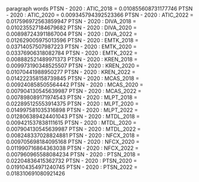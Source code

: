 paragraph
words
PTSN - 2020 : ATIC_2018 = 0.010855608731177746
PTSN - 2020 : ATIC_2020 = 0.009345794392523366
PTSN - 2020 : ATIC_2022 = 0.017596972563859947
PTSN - 2020 : DIVA_2018 = 0.010235527184679682
PTSN - 2020 : DIVA_2020 = 0.008987243911867004
PTSN - 2020 : DIVA_2022 = 0.012629005975013596
PTSN - 2020 : EMTK_2018 = 0.03714057507987223
PTSN - 2020 : EMTK_2020 = 0.03376906318082784
PTSN - 2020 : EMTK_2022 = 0.008882521489971373
PTSN - 2020 : KREN_2018 = 0.009973190348525507
PTSN - 2020 : KREN_2020 = 0.01070441988950277
PTSN - 2020 : KREN_2022 = 0.014222358158739845
PTSN - 2020 : MCAS_2018 = 0.009240858505564442
PTSN - 2020 : MCAS_2020 = 0.007904130545639987
PTSN - 2020 : MCAS_2022 = 0.007898089171974543
PTSN - 2020 : MLPT_2018 = 0.022895125553914375
PTSN - 2020 : MLPT_2020 = 0.014997581035316898
PTSN - 2020 : MLPT_2022 = 0.012806389424401043
PTSN - 2020 : MTDL_2018 = 0.009421537838111615
PTSN - 2020 : MTDL_2020 = 0.007904130545639987
PTSN - 2020 : MTDL_2022 = 0.008248337028824881
PTSN - 2020 : NFCX_2018 = 0.009705698184095168
PTSN - 2020 : NFCX_2020 = 0.011990716864363038
PTSN - 2020 : NFCX_2022 = 0.007960965588084234
PTSN - 2020 : PTSN_2018 = 0.02204836415362732
PTSN - 2020 : PTSN_2020 = 0.019104354971240745
PTSN - 2020 : PTSN_2022 = 0.018310691080921426
